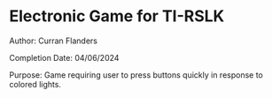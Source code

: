 # Electronic Game for TI-RSLK

Author: Curran Flanders

Completion Date: 04/06/2024

Purpose: Game requiring user to press buttons quickly in response to colored lights.
